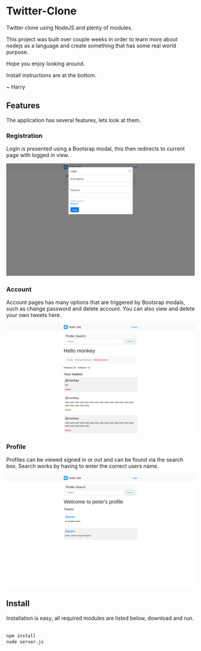 # Twitter-Clone
Twitter clone using NodeJS and plenty of modules.

This project was built over couple weeks in order to learn more about
nodejs as a language and create something that has some real world purpose.

Hope you enjoy looking around.

Install instructions are at the bottom.

~ Harry

## Features

The application has several features, lets look at them.

### Registration 

Login is presented using a Bootsrap modal, this then redirects to current page with logged in view.

![alt text](images/login.png "Login Screen using modal")

### Account

Account pages has many options that are triggered by Bootsrap modals, such as 
change password and delete account. You can also view and delete your own tweets here.

![alt text](images/account.png "Account Screen")

### Profile 

Profiles can be viewed signed in or out and can be found via the search box. Search works by having to enter
the correct users name.

![alt text](images/profile.png "Profile Screen")

## Install

Installation is easy, all required modules are listed below, download and run.

```

npm install 
node server.js

```

